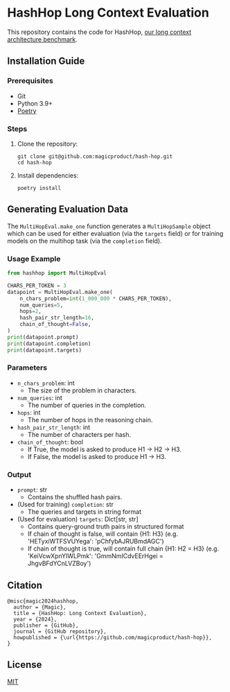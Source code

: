 # HashHop Long Context Evaluation

This repository contains the code for
HashHop, [our long context architecture benchmark](https://magic.dev/blog/100m-token-context-windows).

## Installation Guide

### Prerequisites

- Git
- Python 3.9+
- [Poetry](https://python-poetry.org/docs/#installation)

### Steps

1. Clone the repository:
   ```
   git clone git@github.com:magicproduct/hash-hop.git
   cd hash-hop
   ```

2. Install dependencies:
   ```
   poetry install
   ```

## Generating Evaluation Data

The `MultiHopEval.make_one` function generates a `MultiHopSample` object which can be used for either evaluation (via
the `targets` field) or for training models on the multihop task (via the `completion` field).

### Usage Example

```python
from hashhop import MultiHopEval

CHARS_PER_TOKEN = 3
datapoint = MultiHopEval.make_one(
    n_chars_problem=int(1_000_000 * CHARS_PER_TOKEN),
    num_queries=5,
    hops=2,
    hash_pair_str_length=16,
    chain_of_thought=False,
)
print(datapoint.prompt)
print(datapoint.completion)
print(datapoint.targets)
```

### Parameters

- `n_chars_problem`: int
    - The size of the problem in characters.
- `num_queries`: int
    - The number of queries in the completion.
- `hops`: int
    - The number of hops in the reasoning chain.
- `hash_pair_str_length`: int
    - The number of characters per hash.
- `chain_of_thought`: bool
    - If True, the model is asked to produce H1 -> H2 -> H3.
    - If False, the model is asked to produce H1 -> H3.

### Output

- `prompt`: str
    - Contains the shuffled hash pairs.
- (Used for training) `completion`: str
    - The queries and targets in string format
- (Used for evaluation) `targets`: Dict[str, str]
    - Contains query-ground truth pairs in structured format
    - If chain of thought is false, will contain {H1: H3} (e.g. 'HETyxiWTFSVUYega': 'pChfybAJRUBmdAGC')
    - If chain of thought is true, will contain full chain {H1: H2 = H3} (e.g. 'KeiVcwXpnYIWLPmk': 'GmmNmICdvEErHgei =
      JhgvBFdYCnLVZBoy')

## Citation

```
@misc{magic2024hashhop,
  author = {Magic},
  title = {HashHop: Long Context Evaluation},
  year = {2024},
  publisher = {GitHub},
  journal = {GitHub repository},
  howpublished = {\url{https://github.com/magicproduct/hash-hop}},
}
```

## License

[MIT](./LICENSE)
